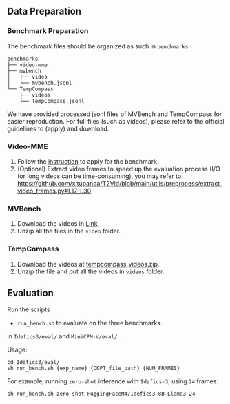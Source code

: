 ## Data Preparation

### Benchmark Preparation

The benchmark files should be organized as such in `benchmarks`.

```Shell
benchmarks
├── video-mme
├── mvbench
│   ├── video
│   └── mvbench.jsonl
└── TempCompass
    ├── videos
    └── TempCompass.jsonl
```
We have provided processed jsonl files of MVBench and TempCompass for easier reproduction.
For full files (such as videos), please refer to the official guidelines to (apply) and download.

### Video-MME
1. Follow the [instruction](https://github.com/BradyFU/Video-MME?tab=readme-ov-file#-dataset) to apply for the benchmark.
2. (Optional) Extract video frames to speed up the evaluation process (I/O for long videos can be time-consuming), you may refer to:
https://github.com/xjtupanda/T2Vid/blob/main/utils/preprocess/extract_video_frames.py#L17-L30

### MVBench
1. Download the videos in [Link](https://huggingface.co/datasets/OpenGVLab/MVBench/tree/main/video).
2. Unzip all the files in the `video` folder.

### TempCompass
1. Download the videos at [tempcompass_videos.zip](https://huggingface.co/datasets/lmms-lab/TempCompass/blob/main/tempcompass_videos.zip).
2. Unzip the file and put all the videos in `videos` folder.

## Evaluation

Run the scripts

- `run_bench.sh` to evaluate on the three benchmarks.

in `Idefics3/eval/` and  `MiniCPM-V/eval/`.

Usage:
```Shell
cd Idefics3/eval/
sh run_bench.sh {exp_name} {CKPT_file_path} {NUM_FRAMES}
```
For example, running `zero-shot` inference with `Idefics-3`, using `24` frames:
```Shell
sh run_bench.sh zero-shot HuggingFaceM4/Idefics3-8B-Llama3 24
```